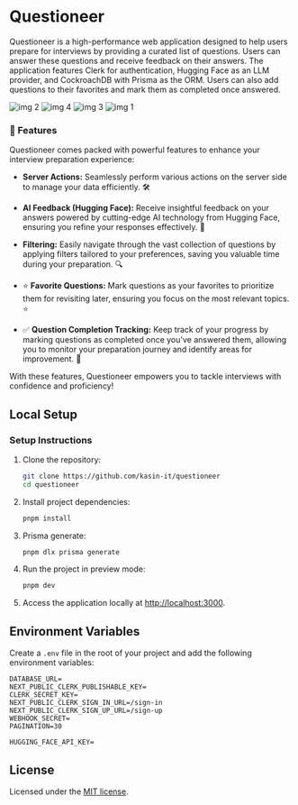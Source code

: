 # Questioneer

Questioneer is a high-performance web application designed to help users prepare for interviews by providing a curated list of questions. Users can answer these questions and receive feedback on their answers. The application features Clerk for authentication, Hugging Face as an LLM provider, and CockroachDB with Prisma as the ORM. Users can also add questions to their favorites and mark them as completed once answered.

![img 2](https://res.cloudinary.com/djgays8fb/image/upload/v1719579391/github/etkw1ouheaebbd698wap.webp)
![img 4](https://res.cloudinary.com/djgays8fb/image/upload/v1719579391/github/ajprowfc6pwh6gvcxegr.webp)
![img 3](https://res.cloudinary.com/djgays8fb/image/upload/v1719579391/github/ugwsvwtyiwhvrnna2suh.webp)
![img 1](https://res.cloudinary.com/djgays8fb/image/upload/v1719579391/github/ds2h17rnj1hv55gf2sx0.webp)

### 🚀 Features

Questioneer comes packed with powerful features to enhance your interview preparation experience:

- **Server Actions:** Seamlessly perform various actions on the server side to manage your data efficiently. 🛠️

- **AI Feedback (Hugging Face):** Receive insightful feedback on your answers powered by cutting-edge AI technology from Hugging Face, ensuring you refine your responses effectively. 🤖

- **Filtering:** Easily navigate through the vast collection of questions by applying filters tailored to your preferences, saving you valuable time during your preparation. 🔍

- ⭐ **Favorite Questions:** Mark questions as your favorites to prioritize them for revisiting later, ensuring you focus on the most relevant topics. ⭐

- ✅ **Question Completion Tracking:** Keep track of your progress by marking questions as completed once you've answered them, allowing you to monitor your preparation journey and identify areas for improvement. 📝

With these features, Questioneer empowers you to tackle interviews with confidence and proficiency!


## Local Setup

### Setup Instructions

1. Clone the repository:

    ```bash
    git clone https://github.com/kasin-it/questioneer
    cd questioneer
    ```

2. Install project dependencies:

    ```bash
    pnpm install
    ```

3. Prisma generate:

    ```bash
    pnpm dlx prisma generate
    ```

4. Run the project in preview mode:

    ```bash
    pnpm dev
    ```

5. Access the application locally at [http://localhost:3000](http://localhost:3000).

## Environment Variables

Create a `.env` file in the root of your project and add the following environment variables:

```plaintext
DATABASE_URL=
NEXT_PUBLIC_CLERK_PUBLISHABLE_KEY=
CLERK_SECRET_KEY=
NEXT_PUBLIC_CLERK_SIGN_IN_URL=/sign-in
NEXT_PUBLIC_CLERK_SIGN_UP_URL=/sign-up
WEBHOOK_SECRET=
PAGINATION=30

HUGGING_FACE_API_KEY=
```

## License

Licensed under the [MIT license](https://github.com/shadcn/ui/blob/main/LICENSE.md).
